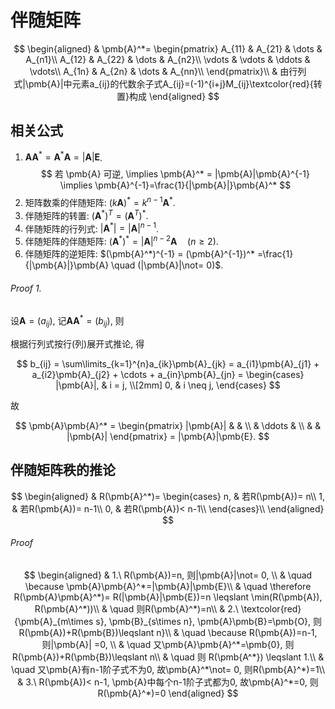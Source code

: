 # 伴随矩阵

$$
\begin{aligned}
	& \pmb{A}^*=
	\begin{pmatrix}
		A_{11} & A_{21} & \dots & A_{n1}\\
		A_{12} & A_{22} & \dots & A_{n2}\\
		\vdots & \vdots & \ddots & \vdots\\
		A_{1n} & A_{2n} & \dots & A_{nn}\\
	\end{pmatrix}\\
	& 由行列式|\pmb{A}|中元素a_{ij}的代数余子式A_{ij}=(-1)^{i+j}M_{ij}\textcolor{red}{转置}构成
\end{aligned}
$$

## 相关公式

1. $\pmb{A}\pmb{A}^*=\pmb{A}^*\pmb{A}=|\pmb{A}|\pmb{E}$.
   $$
   若 \pmb{A} 可逆,
   \implies \pmb{A}^* = |\pmb{A}|\pmb{A}^{-1}
   \implies \pmb{A}^{-1}=\frac{1}{|\pmb{A}|}\pmb{A}^*
   $$
2. 矩阵数乘的伴随矩阵: $(k\pmb{A})^*=k^{n-1}\pmb{A}^*$.
3. 伴随矩阵的转置: $(\pmb{A}^*)^T=(\pmb{A}^T)^*$.
4. 伴随矩阵的行列式: $|\pmb{A}^*| = |\pmb{A}|^{n-1}$.
5. 伴随矩阵的伴随矩阵: $(\pmb{A}^*)^*=|\pmb{A}|^{n-2}\pmb{A} \quad (n\geqslant 2)$.
6. 伴随矩阵的逆矩阵: $(\pmb{A}^*)^{-1} = (\pmb{A}^{-1})^* =\frac{1}{|\pmb{A}|}\pmb{A} \quad (|\pmb{A}|\not= 0)$.

###### Proof 1.

设$\pmb{A} = (a_{ij})$,
记$\pmb{A}\pmb{A}^* = (b_{ij})$, 则

根据行列式按行(列)展开式推论, 得

$$
b_{ij} =
\sum\limits_{k=1}^{n}a_{ik}\pmb{A}_{jk} =
a_{i1}\pmb{A}_{j1} + a_{i2}\pmb{A}_{j2} + \cdots + a_{in}\pmb{A}_{jn} =
\begin{cases}
	|\pmb{A}|, & i = j, \\[2mm]
	0, & i \neq j,
\end{cases}
$$

故

$$
\pmb{A}\pmb{A}^* =
\begin{pmatrix}
	|\pmb{A}| & & \\
	& \ddots & \\
	& & |\pmb{A}|
\end{pmatrix} =
|\pmb{A}|\pmb{E}.
$$

## 伴随矩阵秩的推论

$$
\begin{aligned}
	& R(\pmb{A}^*)=
	\begin{cases}
		n, & 若R(\pmb{A})= n\\
		1, & 若R(\pmb{A})= n-1\\
		0, & 若R(\pmb{A})< n-1\\
	\end{cases}\\
\end{aligned}
$$

###### Proof

$$
\begin{aligned}
	& 1.\ R(\pmb{A})=n, 则|\pmb{A}|\not= 0, \\
	& \quad \because \pmb{A}\pmb{A}^*=|\pmb{A}|\pmb{E}\\
	& \quad \therefore R(\pmb{A}\pmb{A}^*)= R(|\pmb{A}|\pmb{E})=n \leqslant \min(R(\pmb{A}), R(\pmb{A}^*))\\
	& \quad 则R(\pmb{A}^*)=n\\
	& 2.\ \textcolor{red}{\pmb{A}_{m\times s}, \pmb{B}_{s\times n}, \pmb{A}\pmb{B}=\pmb{O}, 则R(\pmb{A})+R(\pmb{B})\leqslant n}\\
	& \quad \because R(\pmb{A})=n-1, 则|\pmb{A}| =0, \\
	& \quad 又\pmb{A}\pmb{A}^*=\pmb{0}, 则R(\pmb{A})+R(\pmb{B})\leqslant n\\
	& \quad 则 R(\pmb{A^*}) \leqslant 1.\\
	& \quad 又\pmb{A}有n-1阶子式不为0, 故\pmb{A}^*\not= 0, 则R(\pmb{A}^*)=1\\
	& 3.\ R(\pmb{A})< n-1, \pmb{A}中每个n-1阶子式都为0, 故\pmb{A}^*=0, 则R(\pmb{A}^*)=0
\end{aligned}
$$
